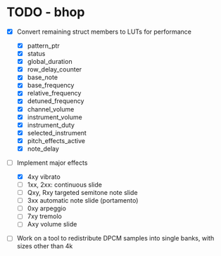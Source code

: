 TODO - bhop
===========

- [x] Convert remaining struct members to LUTs for performance
  - [x] pattern_ptr
  - [x] status
  - [x] global_duration
  - [x] row_delay_counter
  - [x] base_note
  - [x] base_frequency
  - [x] relative_frequency
  - [x] detuned_frequency
  - [x] channel_volume
  - [x] instrument_volume
  - [x] instrument_duty
  - [x] selected_instrument
  - [x] pitch_effects_active
  - [x] note_delay

- [ ] Implement major effects
  - [x] 4xy vibrato
  - [ ] 1xx, 2xx: continuous slide
  - [ ] Qxy, Rxy targeted semitone note slide
  - [ ] 3xx automatic note slide (portamento)
  - [ ] 0xy arpeggio
  - [ ] 7xy tremolo
  - [ ] Axy volume slide

- [ ] Work on a tool to redistribute DPCM samples into single banks, with sizes other than 4k




